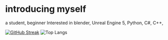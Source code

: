 # introducing myself

a student, beginner
Interested in 
blender,
Unreal Engine 5, 
Python, 
C#,
C++, 

[![GitHub Streak](https://github-readme-streak-stats.herokuapp.com?user=Lmucil&theme=hacker&date_format=n%2Fj%5B%2FY%5D)](https://git.io/streak-stats)
                                                    ![Top Langs](https://github-readme-stats.vercel.app/api/top-langs/?username=Lmucil&layout=compact)

